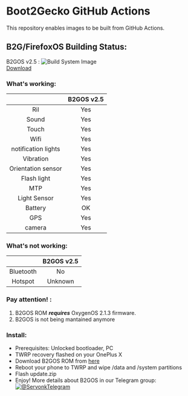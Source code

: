# Boot2Gecko GitHub Actions
This repository enables images to be built from GitHub Actions.

## B2G/FirefoxOS Building Status:  
 B2GOS v2.5 :
![Build System Image](https://github.com/b2g2onyxL/B2GOS-ci/workflows/Build%20System%20Image/badge.svg?branch=master)  
[Download](https://github.com/b2g2onyxL/B2GOS-ci/actions)



### What's working:  
|              |   B2GOS v2.5          |   
|:------------:|:------------:|
| Ril |  Yes   |
| Sound | Yes    | 
| Touch | Yes    | 
| Wifi | Yes    |
| notification lights | Yes    |
| Vibration | Yes    |
| Orientation sensor | Yes    |
| Flash light |  Yes    | 
| MTP  | Yes  |
| Light Sensor | Yes    |
| Battery | OK    |
| GPS | Yes    | 
| camera |  Yes    |

### What's not working:  
|              |   B2GOS v2.5          |   
|:------------:|:------------:|
| Bluetooth | No | 
| Hotspot | Unknown   |


### Pay attention! :  
  1. B2GOS ROM *<b>requires</b>* OxygenOS 2.1.3 firmware.
  2. B2GOS is not being mantained anymore

### Install:  
   * Prerequisites: Unlocked bootloader, PC
   * TWRP recovery flashed on your OnePlus X
   * Download B2GOS ROM from [here](https://github.com/b2g2onyxL/B2GOS-ci/actions)
   * Reboot your phone to TWRP and  wipe /data and /system partitions
   * Flash update.zip
   * Enjoy!
More details about B2GOS in our Telegram group: [![@ServonkTelegram](https://img.shields.io/badge/telegram-@ServonkTelegram-yellow.svg)](http://huit.re/ServonkTelegram)

